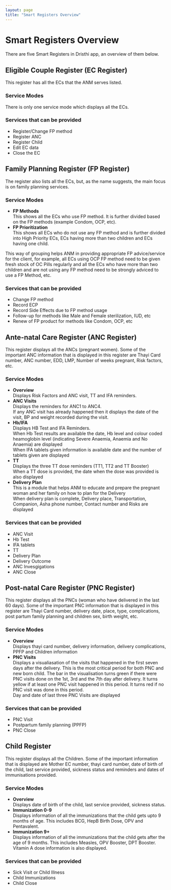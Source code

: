 ```yaml
---
layout: page
title: "Smart Registers Overview"
---
```


# Smart Registers Overview

There are five Smart Registers in Dristhi app, an overview of them below.

## Eligible Couple Register (EC Register)

This register has all the ECs that the ANM serves listed.

### Service Modes
There is only one service mode which displays all the ECs.

### Services that can be provided
* Register/Change FP method
* Register ANC
* Register Child
* Edit EC data
* Close the EC

## Family Planning Register (FP Register)

The register also lists all the ECs, but, as the name suggests, the main focus is on family planning services.

### Service Modes

* **FP Methods**  
  This shows all the ECs who use FP method. It is further divided based on the FP methods (example Condom, OCP, etc).  
* **FP Prioritization**  
  This shows all ECs who do not use any FP method and is further divided into High Priority ECs, ECs having more than two children and ECs having one child.  

This way of grouping helps ANM in providing appropriate FP advice/service for the client, for example, all ECs using OCP FP method need to be given fresh stock of OC Pills regularly and all the ECs who have more than two children and are not using any FP method need to be strongly adviced to use a FP Method, etc.

### Services that can be provided
* Change FP method
* Record ECP
* Record Side Effects due to FP method usage
* Follow-up for methods like Male and Female sterilization, IUD, etc
* Renew of FP product for methods like Condom, OCP, etc

## Ante-natal Care Register (ANC Register)

This register displays all the ANCs (pregnant women). Some of the important ANC information that is displayed in this register are Thayi Card number, ANC number, EDD, LMP, Number of weeks pregnant, Risk factors, etc.

### Service Modes

* **Overview**  
  Displays Risk Factors and ANC visit, TT and IFA reminders.  
* **ANC Visits**  
  Displays the reminders for ANC1 to ANC4.  
  If any ANC visit has already happened then it displays the date of the visit, BP and weight recorded during the visit.     
* **Hb/IFA**  
  Displays HB Test and IFA Reminders.  
  When Hb Test results are available the date, Hb level and colour coded heamoglobin level (indicating Severe Anaemia, Anaemia and No Anaemia) are displayed  
  When IFA tablets given information is available date and the number of tablets given are displayed  
* **TT**  
  Displays the three TT dose reminders (TT1, TT2 and TT Booster)  
  When a TT dose is provided, the date when the dose was provided is also displayed  
* **Delivery Plan**  
  This is a module that helps ANM to educate and prepare the pregnant woman and her family on how to plan for the Delivery  
  When delivery plan is complete, Delivery place, Transportation, Companion, Asha phone number, Contact number and Risks are displayed  

### Services that can be provided

* ANC Visit
* Hb Test
* IFA tablets
* TT
* Delivery Plan
* Delivery Outcome
* ANC Invesgigations
* ANC Close

## Post-natal Care Register (PNC Register)

This register displays all the PNCs (woman who have delivered in the last 60 days). Some of the important PNC information that is displayed in this register are Thayi Card number, delivery date, place, type, complications, post partum family planning and children sex, birth weight, etc.

### Service Modes

* **Overview**  
  Displays thayi card number, delivery information, delivery complications, PPFP and Children information 
* **PNC Visits**  
  Displays a visualiasation of the visits that happened in the first seven days after the delivery. This is the most critical period for both PNC and new born child. The bar in the visualisation turns green if there were PNC visits done on the 1st, 3rd and the 7th day after delivery. It turns yellow if at least one PNC visit happened in this period. It turns red if no PNC visit was done in this period.  
  Day and date of last three PNC Visits are displayed

### Services that can be provided

* PNC Visit
* Postpartum family planning (PPFP)
* PNC Close

## Child Register

This register displays all the Children. Some of the important information that is displayed are Mother EC number, thayi card number, date of birth of the child, last service provided, sickness status and reminders and dates of immunisations provided.

### Service Modes

* **Overview**  
  Displays date of birth of the child, last service provided, sickness status.  
* **Immunization 0-9**  
  Displays information of all the immunizations that the child gets upto 9 months of age. This includes BCG, HepB Birth Dose, OPV and Pentavalent.  
* **Immunization 9+**  
  Displays information of all the immunizations that the child gets after the age of 9 months. This includes Measles, OPV Booster, DPT Booster. Vitamin A dose information is also displayed.  

### Services that can be provided

* Sick Visit or Child Illness
* Child Immunizations
* Child Close